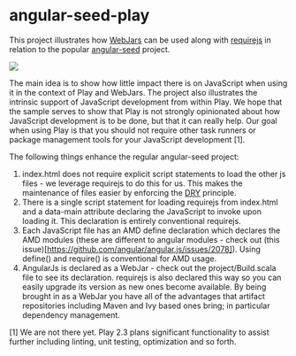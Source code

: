 angular-seed-play
=================

This project illustrates how [WebJars](http://www.webjars.org/) can be used along with
[requirejs](http://requirejs.org/) in relation to the popular
[angular-seed](https://github.com/angular/angular-seed) project.

<a href="https://grandcentral.cloudbees.com/?CB_clickstart=https://raw.github.com/typesafehub/angular-seed-play/master/clickstart.json"><img src="https://d3ko533tu1ozfq.cloudfront.net/clickstart/deployInstantly.png"/></a>

The main idea is to show how little impact there is on JavaScript when using it in the context of Play and WebJars.
The project also illustrates the intrinsic support of JavaScript development from within Play. We hope that the sample
serves to show that Play is not strongly opinionated about how JavaScript development is to be done, but that it can
really help. Our goal when using Play is that you should not require other task runners or package management tools for
your JavaScript development [1].

The following things enhance the regular angular-seed project:

1. index.html does not require explicit script statements to load the other js files - we leverage requirejs to do
this for us. This makes the maintenance of files easier by enforcing the
[DRY](http://en.wikipedia.org/wiki/Don't_repeat_yourself) principle.
2. There is a single script statement for loading requirejs from index.html and a data-main attribute declaring the
JavaScript to invoke upon loading it. This declaration is entirely conventional requirejs.
3. Each JavaScript file has an AMD define declaration which declares the AMD modules (these are different to
angular modules - check out (this issue)[https://github.com/angular/angular.js/issues/2078]). Using define() and
require() is conventional for AMD usage.
4. AngularJs is declared as a WebJar - check out the project/Build.scala file to see its declaration. requirejs is also
declared this way so you can easily upgrade its version as new ones become available. By being brought in as a WebJar
you have all of the advantages that artifact repositories including Maven and Ivy based ones bring; in particular
dependency management.

[1] We are not there yet. Play 2.3 plans significant functionality to assist further including linting, unit testing,
optimization and so forth.